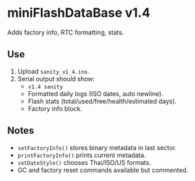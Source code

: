 # miniFlashDataBase v1.4

Adds factory info, RTC formatting, stats.

## Use

1. Upload `sanity_v1_4.ino`.
2. Serial output should show:
   - `v1.4 sanity`
   - Formatted daily logs (ISO dates, auto newline).
   - Flash stats (total/used/free/health/estimated days).
   - Factory info block.

## Notes
- `setFactoryInfo()` stores binary metadata in last sector.
- `printFactoryInfo()` prints current metadata.
- `setDateStyle()` chooses Thai/ISO/US formats.
- GC and factory reset commands available but commented.

